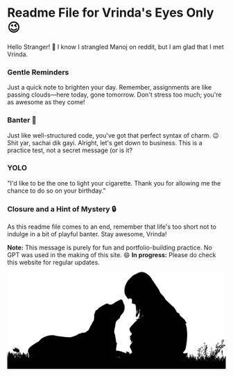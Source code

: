 # Readme File for Vrinda's Eyes Only 😉

Hello Stranger! 👋
I know I strangled Manoj on reddit, but I am glad that I met Vrinda.

### Gentle Reminders
Just a quick note to brighten your day. Remember, assignments are like passing clouds—here today, gone tomorrow. Don't stress too much; you're as awesome as they come!

### Banter 💬
Just like well-structured code, you've got that perfect syntax of charm. 😉
Shit yar, sachai dik gayi.
Alright, let's get down to business. This is a practice test, not a secret message (or is it?

### YOLO 


"I'd like to be the one to light your cigarette. Thank you for allowing me the chance to do so on your birthday."
### Closure and a Hint of Mystery 🔒
As this readme file comes to an end, remember that life's too short not to indulge in a bit of playful banter. Stay awesome, Vrinda! 

**Note:** This message is purely for fun and portfolio-building practice. No GPT was used in the making of this site. 😄 
**In progress:** Please do check this website for regular updates.

![Image 1](https://github.com/cutuputuVrinda/cutuputuVrinda.github.io/raw/main/Images/Image1.jpg)
